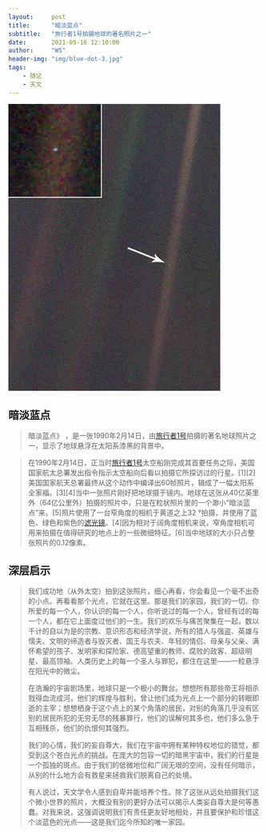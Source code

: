 ```yaml
---
layout:     post
title:      "暗淡蓝点"
subtitle:   "旅行者1号拍摄地球的著名照片之一"
date:       2021-05-16 12:10:00
author:     "WS"
header-img: "img/blue-dot-3.jpg"
tags:
    - 随记
    - 天文
---
```




![javascript](/img/blue-dot-1.jpeg)

## 暗淡蓝点

> 暗淡蓝点》 ，是一张1990年2月14日，由[旅行者1号](https://baike.baidu.com/item/旅行者1号/620746)拍摄的著名地球照片之一，显示了地球悬浮在太阳系漆黑的背景中。

> 在1990年2月14日，正当时[旅行者1号](https://baike.baidu.com/item/旅行者1号/620746)太空船刚完成其首要任务之际，美国国家航太总署发出指令指示太空船向后看以拍摄它所探访过的行星。[1][2] 美国国家航天总署最终从这个动作中编译出60帧照片，辑成了一幅太阳系全家福。[3][4]当中一张照片刚好把地球摄于镜内。地球在这张从40亿英里外（64亿公里外）拍摄的照片中，只是在粒状照片里的一个渺小“暗淡蓝点”来。[5]照片使用了一台窄角度的相机于黄道之上32 °拍摄，并使用了蓝色、绿色和紫色的[滤光镜](https://baike.baidu.com/item/滤光镜/6050299)。[4]因为相对于阔角度相机来说，窄角度相机可用来拍摄在值得研究的地点上的一些微细特征。[6]当中地球的大小只占整张照片的0.12像素。

## 深层启示

> 我们成功地（从外太空）拍到这张照片，细心再看，你会看见一个毫不出奇的小点。再看看那个光点，它就在这里。那是我们的家园，我们的一切。你所爱的每一个人，你认识的每一个人，你听说过的每一个人，曾经有过的每一个人，都在它上面度过他们的一生。我们的欢乐与痛苦聚集在一起，数以千计的自以为是的宗教、意识形态和经济学说，所有的猎人与强盗、英雄与懦夫、文明的缔造者与毁灭者、国王与农夫、年轻的情侣、母亲与父亲、满怀希望的孩子、发明家和探险家、德高望重的教师、腐败的政客、超级明星、最高领袖、人类历史上的每一个圣人与罪犯，都住在这里——一粒悬浮在阳光中的微尘。
>
> 在浩瀚的宇宙剧场里，地球只是一个极小的舞台。想想所有那些帝王将相杀戮得血流成河，他们的辉煌与胜利，曾让他们成为光点上一个部分的转眼即逝的主宰；想想栖身于这个点上的某个角落的居民，对别的角落几乎没有区别的居民所犯的无穷无尽的残暴罪行，他们的误解何其多也，他们多么急于互相残杀，他们的仇恨何其强烈。
>
> 我们的心情，我们的妄自尊大，我们在宇宙中拥有某种特权地位的错觉，都受到这个苍白光点的挑战。在庞大的包容一切的暗黑宇宙中，我们的行星是一个孤独的斑点。由于我们的低微地位和广阔无垠的空间，没有任何暗示，从别的什么地方会有救星来拯救我们脱离自己的处境。
>
> 有人说过，天文学令人感到自卑并能培养个性。除了这张从远处拍摄我们这个微小世界的照片，大概没有别的更好办法可以揭示人类妄自尊大是何等愚蠢。对我来说，这强调说明我们有责任更友好地相处，并且要保护和珍惜这个淡蓝色的光点——这是我们迄今所知的唯一家园。